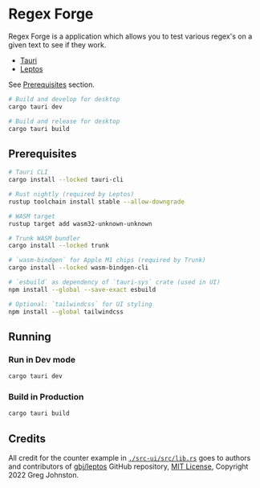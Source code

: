 # Regex Forge

Regex Forge is a application which allows you to test various regex's on a given
text to see if they work.

- [Tauri][tauri_web]
- [Leptos][leptos_repo]

See [Prerequisites](#prerequisites) section.

```sh
# Build and develop for desktop
cargo tauri dev

# Build and release for desktop
cargo tauri build
```

## Prerequisites

```sh
# Tauri CLI
cargo install --locked tauri-cli

# Rust nightly (required by Leptos)
rustup toolchain install stable --allow-downgrade

# WASM target
rustup target add wasm32-unknown-unknown

# Trunk WASM bundler
cargo install --locked trunk

# `wasm-bindgen` for Apple M1 chips (required by Trunk)
cargo install --locked wasm-bindgen-cli

# `esbuild` as dependency of `tauri-sys` crate (used in UI)
npm install --global --save-exact esbuild

# Optional: `tailwindcss` for UI styling
npm install --global tailwindcss
```

## Running

### Run in Dev mode

```bash
cargo tauri dev
```

### Build in Production

```bash
cargo tauri build
```

## Credits

All credit for the counter example in [`./src-ui/src/lib.rs`](src-ui/src/lib.rs)
goes to authors and contributors of [gbj/leptos][leptos_repo] GitHub repository,
[MIT License][leptos_license], Copyright 2022 Greg Johnston.

[tauri_web]: https://tauri.app/
[leptos_repo]: https://github.com/gbj/leptos
[leptos_nightly_note]: https://github.com/gbj/leptos#nightly-note
[leptos_license]: https://github.com/gbj/leptos/blob/e465867b30db8fccce7493f9fc913359246ac4bd/LICENSE
